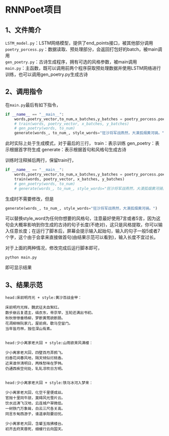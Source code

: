 RNNPoet项目
===========

## 1、文件简介
`LSTM_model.py`：LSTM网络模型，提供了end_points接口，被其他部分调用<br>
`poetry_porcess.py`：数据读取、预处理部分，会返回打包好的batch，被main调用<br>
`gen_poetry.py`：古诗生成程序，拥有可选的风格参数，被main调用<br>
`main.py`：主函数，既可以调用前两个程序获取预处理数据并使用LSTM网络进行训练，也可以调用gen_poetry.py生成古诗<br>

## 2、调用指令
在`main.py`最后有如下指令，
```Python
if __name__ == "__main__":
    words,poetry_vector,to_num,x_batches,y_batches = poetry_porcess.poetry_process()
    # train(words, poetry_vector, x_batches, y_batches)
    # gen_poetry(words, to_num)
    generate(words_, to_num_, style_words="狂沙将军战燕然，大漠孤烟黄河骑。")
```
此时实际上处于生成模式，对于最后的三行，
train：表示训练
gen_poetry：表示根据首字符生成
generate：表示根据首句和风格句生成古诗

训练时注释掉后两行，保留train行，
```Python
if __name__ == "__main__":
    words,poetry_vector,to_num,x_batches,y_batches = poetry_porcess.poetry_process()
    train(words, poetry_vector, x_batches, y_batches)
    # gen_poetry(words, to_num)
    # generate(words_, to_num_, style_words="狂沙将军战燕然，大漠孤烟黄河骑。")
```

生成时不需要修改，但是
```Python
generate(words_, to_num_, style_words="狂沙将军战燕然，大漠孤烟黄河骑。")
```
可以替换style_word为任何你想要的风格句，注意最好使用7言或者5言，因为这句会大概率影响到你生成的古诗的句子长度(不绝对)，这只是风格提取，你可以输入任意长度；在运行了脚本后，屏幕会提示输入起始句，输入的句子一般5或者7个字，这个由于会拿来直接做首句(由结果示范可以看到)，输入长度不宜过长。

对于上面的两种情况，修改完成后运行脚本即可，
```Shell
python main.py
```
即可显示结果
## 3、结果示范
```Shell
head:床前明月光 + style:黄沙百战金甲：

床前明月光辉，魏武征夫血絮红。
数步崩云复遗主，缟衣东，帝京举，玉轮还满出书初。
秋秋惨惨垂杨柳，梦断黄莺欲断肠。
花凋柳映阮家几，屋前病，歇马空留门。
当年皆月林，独往深山有素。
 
 
head:少小离家老大回 + style:山雨欲来风满楼：

少小离家老大回，四壁百月弄鸦飞。
扫香花间春风地，隔天倾似烂桃香。
近来谁伴清明日，两株愁味在罗帏。
仍通西疾空何处，轧轧凉吹日方明。
 
 
head:少小离家老大回 + style:铁马冰河入梦来：

少小离家老大回，化空千里便成丝。
官抛十里同牛颔，莫碍风光雪片云。
饮水远涛飞汉地，云连城户翠微低。
一树铁门万象耸，白云三尺各关高。
同言东甸西游子，谁道承阳要旧忧。
 
少小离家老大回，含颦玉烛拂楼台。
初齐去府芙蓉死，细缓行云向国天。
```
